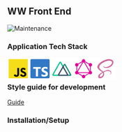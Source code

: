 ## WW Front End

![Maintenance](https://img.shields.io/badge/Maintained%3F-yes-green.svg)

### Application Tech Stack

<img align="left" alt="Javascript"  width="50px" src="https://github.com/vscode-icons/vscode-icons/blob/master/icons/file_type_js_official.svg" />
<img align="left" alt="Typescript"  width="50px" src="https://github.com/vscode-icons/vscode-icons/blob/master/icons/file_type_typescript_official.svg" />
<img align="left" alt="Nuxt"  width="50px" src="https://github.com/vscode-icons/vscode-icons/blob/master/icons/file_type_nuxt.svg" />
<img align="left" alt="Graphql"  width="50px" src="https://github.com/vscode-icons/vscode-icons/blob/master/icons/file_type_graphql.svg" />
<img align="left" alt="Scss" width="50px" src="https://github.com/vscode-icons/vscode-icons/blob/master/icons/file_type_scss.svg" />

<br/>
<br/>

### Style guide for development

[Guide](https://grey-clutch-2a8.notion.site/WW-Code-guidelines-46b558065588453fa4075951e3c12156)

### Installation/Setup
